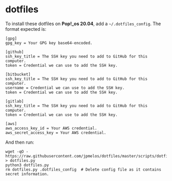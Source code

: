 # dotfiles

To install these dotfiles on **Pop!_os 20.04**, add a `~/.dotfiles_config`. The format expected is:

```
[gpg]
gpg_key = Your GPG key base64-encoded.

[github]
ssh_key_title = The SSH key you need to add to GitHub for this computer.
token = Credential we can use to add the SSH key.

[bitbucket]
ssh_key_title = The SSH key you need to add to GitHub for this computer.
username = Credential we can use to add the SSH key.
token = Credential we can use to add the SSH key.

[gitlab]
ssh_key_title = The SSH key you need to add to GitHub for this computer.
token = Credential we can use to add the SSH key.

[aws]
aws_access_key_id = Your AWS credential.
aws_secret_access_key = Your AWS credential.
```

And then run:

```
wget -qO - https://raw.githubusercontent.com/jpmelos/dotfiles/master/scripts/dotfiles.py > dotfiles.py
python3 dotfiles.py
rm dotfiles.py .dotfiles_config  # Delete config file as it contains secret information.
```

